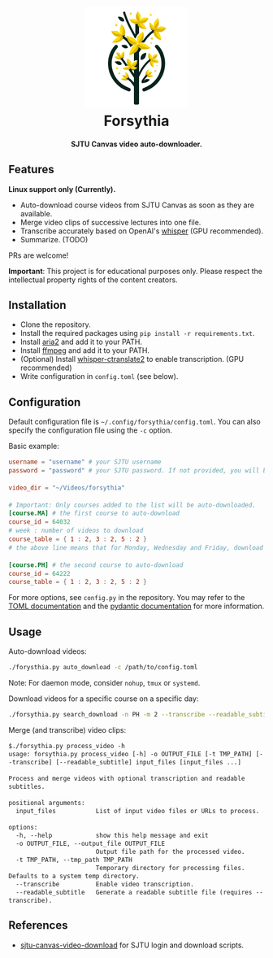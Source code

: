 <h1 align="center">
  <img src="https://github.com/stargazerZJ/forsythia/blob/main/doc/logo.png" alt="Forsythia" width="200">
  <br>Forsythia<br>
</h1>

<h4 align="center">SJTU Canvas video auto-downloader.</h4>

## Features

**Linux support only (Currently).**

- Auto-download course videos from SJTU Canvas as soon as they are available.
- Merge video clips of successive lectures into one file.
- Transcribe accurately based on OpenAI's [whisper](https://openai.com/research/whisper) (GPU recommended).
- Summarize. (TODO)

PRs are welcome!

**Important**: This project is for educational purposes only. Please respect the intellectual property rights of the content creators.

## Installation

- Clone the repository.
- Install the required packages using `pip install -r requirements.txt`.
- Install [aria2](https://aria2.github.io/) and add it to your PATH.
- Install [ffmpeg](https://ffmpeg.org/download.html) and add it to your PATH.
- (Optional) Install [whisper-ctranslate2](https://github.com/Softcatala/whisper-ctranslate2) to enable transcription. (GPU recommended)
- Write configuration in `config.toml` (see below).

## Configuration

Default configuration file is `~/.config/forsythia/config.toml`. You can also specify the configuration file using the `-c` option.

Basic example:
```toml
username = "username" # your SJTU username
password = "password" # your SJTU password. If not provided, you will be prompted to enter it.

video_dir = "~/Videos/forsythia"

# Important: Only courses added to the list will be auto-downloaded.
[course.MA]	# the first course to auto-download
course_id = 64032
# week : number of videos to download
course_table = { 1 : 2, 3 : 2, 5 : 2 }
# the above line means that for Monday, Wednesday and Friday, download 2 videos each.

[course.PH]	# the second course to auto-download
course_id = 64222
course_table = { 1 : 2, 3 : 2, 5 : 2 }
```

For more options, see `config.py` in the repository. You may refer to the [TOML documentation](https://toml.io/en/) and the [pydantic documentation](https://pydantic-docs.helpmanual.io/) for more information.

## Usage

Auto-download videos:
```bash
./forysthia.py auto_download -c /path/to/config.toml
```

Note: For daemon mode, consider `nohup`, `tmux` or `systemd`.

Download videos for a specific course on a specific day:
```bash
./forsythia.py search_download -n PH -m 2 --transcribe --readable_subtitle 64222
```

Merge (and transcribe) video clips:
```
$./forsythia.py process_video -h
usage: forsythia.py process_video [-h] -o OUTPUT_FILE [-t TMP_PATH] [--transcribe] [--readable_subtitle] input_files [input_files ...]

Process and merge videos with optional transcription and readable subtitles.

positional arguments:
  input_files           List of input video files or URLs to process.

options:
  -h, --help            show this help message and exit
  -o OUTPUT_FILE, --output_file OUTPUT_FILE
                        Output file path for the processed video.
  -t TMP_PATH, --tmp_path TMP_PATH
                        Temporary directory for processing files. Defaults to a system temp directory.
  --transcribe          Enable video transcription.
  --readable_subtitle   Generate a readable subtitle file (requires --transcribe).
```

## References
- [sjtu-canvas-video-download](https://github.com/prcwcy/sjtu-canvas-video-download) for SJTU login and download scripts.